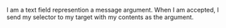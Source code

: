 I am a text field represention a message argument. When I am accepted, I send my selector to my target with my contents as the argument.